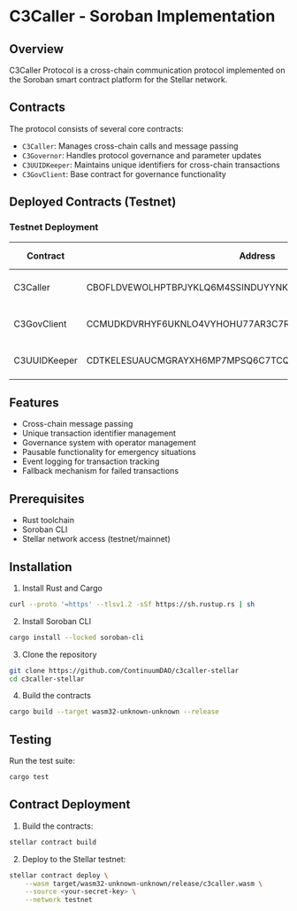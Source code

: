 # C3Caller - Soroban Implementation

## Overview
C3Caller  Protocol is a cross-chain communication protocol implemented on the Soroban smart contract platform for the Stellar network. 

## Contracts
The protocol consists of several core contracts:

- `C3Caller`: Manages cross-chain calls and message passing
- `C3Governor`: Handles protocol governance and parameter updates
- `C3UUIDKeeper`: Maintains unique identifiers for cross-chain transactions
- `C3GovClient`: Base contract for governance functionality


## Deployed Contracts (Testnet)

### Testnet Deployment
| Contract | Address | Explorer Link |
|----------|---------|---------------|
| C3Caller | CBOFLDVEWOLHPTBPJYKLQ6M4SSINDUYYNKRTDLNEM7CGV6CS4H3PESXT | [View on Stellar Expert](https://stellar.expert/explorer/testnet/contract/CBOFLDVEWOLHPTBPJYKLQ6M4SSINDUYYNKRTDLNEM7CGV6CS4H3PESXT) |
| C3GovClient | CCMUDKDVRHYF6UKNLO4VYHOHU77AR3C7RLCAZLV2DGQ6WLIXCU7NI4KE | [View on Stellar Expert](https://stellar.expert/explorer/testnet/contract/CCMUDKDVRHYF6UKNLO4VYHOHU77AR3C7RLCAZLV2DGQ6WLIXCU7NI4KE) |
| C3UUIDKeeper | CDTKELESUAUCMGRAYXH6MP7MPSQ6C7TCQR54OFDHOITORPTUJCMNCHUK | [View on Stellar Expert](https://stellar.expert/explorer/testnet/contract/CDTKELESUAUCMGRAYXH6MP7MPSQ6C7TCQR54OFDHOITORPTUJCMNCHUK) |


## Features
- Cross-chain message passing
- Unique transaction identifier management
- Governance system with operator management
- Pausable functionality for emergency situations
- Event logging for transaction tracking
- Fallback mechanism for failed transactions

## Prerequisites
- Rust toolchain
- Soroban CLI
- Stellar network access (testnet/mainnet)

## Installation

1. Install Rust and Cargo
```bash
curl --proto '=https' --tlsv1.2 -sSf https://sh.rustup.rs | sh
```

2. Install Soroban CLI
```bash
cargo install --locked soroban-cli
```

3. Clone the repository
```bash
git clone https://github.com/ContinuumDAO/c3caller-stellar
cd c3caller-stellar
```

4. Build the contracts
```bash
cargo build --target wasm32-unknown-unknown --release
```

## Testing
Run the test suite:
```bash
cargo test
```

## Contract Deployment

1. Build the contracts:
```bash
stellar contract build
```

2. Deploy to the Stellar testnet:
```bash
stellar contract deploy \
    --wasm target/wasm32-unknown-unknown/release/c3caller.wasm \
    --source <your-secret-key> \
    --network testnet
```
